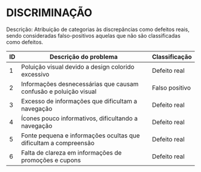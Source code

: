 # DISCRIMINAÇÃO

Descrição: Atribuição de categorias às discrepâncias como defeitos reais, sendo consideradas falso-positivos aquelas que não são classificadas como defeitos.

| ID | Descrição do problema | Classificação  | 
|----|-----------------------|----------------|
|  1 | Poluição visual devido a design colorido excessivo                     | Defeito real   |                   
|  2 | Informações desnecessárias que causam confusão e poluição visual                     | Falso positivo |         
|  3 | Excesso de informações que dificultam a navegação                    |   Defeito real            |      
|  4 | Ícones pouco informativos, dificultando a navegação                  |   Defeito real             |
|  5 | Fonte pequena e informações ocultas que dificultam a compreensão                      |  Defeito real              |
|  6 | Falta de clareza em informações de promoções e cupons                      | Defeito real               |
